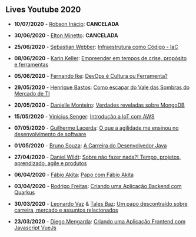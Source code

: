 ## Lives Youtube 2020

* **10/07/2020** - [Robson Inácio](https://www.linkedin.com/in/robsoninacio/): **CANCELADA**

* **30/06/2020** - [Elton Minetto](https://www.linkedin.com/in/eminetto/): **CANCELADA**

* **25/06/2020** - [Sebastian Webber](https://www.linkedin.com/in/sebawebber/): [Infraestrutura como Código - IaC](https://www.youtube.com/watch?v=jI2LkApP308)

* **08/06/2020** - [Karin Keller](https://www.linkedin.com/in/karinkeller/): [Empreender em tempos de crise, propósito e ferramentas](https://www.youtube.com/watch?v=FZNR_k7S2hY)

* **05/06/2020** - [Fernando Ike](https://www.linkedin.com/in/fernandoike/): [DevOps é Cultura ou Ferramenta?](https://www.youtube.com/watch?v=A2jBiDf7WuQ)

* **29/05/2020** - [Henrique Bastos](https://www.linkedin.com/in/henriquebastos/): [Como escapar do Vale das Sombras do Mercado de TI](https://www.youtube.com/watch?v=gyZWSeMnp54)

* **20/05/2020** - [Danielle Monteiro](https://www.linkedin.com/in/danimonteirodba/): [Verdades reveladas sobre MongoDB](https://www.youtube.com/watch?v=W_JBrDgKBo4)

* **15/05/2020** - [Vinicius Senger](https://www.linkedin.com/in/viniciussenger/): [Introdução a IoT com AWS](https://www.youtube.com/watch?v=YKkPJ9maIho)

* **07/05/2020** - [Guilherme Lacerda](https://www.linkedin.com/in/guilhermelacerda/):  [O que a agilidade me ensinou no desenvolvimento de software](https://www.youtube.com/watch?v=safQ1YOIc8o)

* **01/05/2020** - [Bruno Souza](https://www.linkedin.com/in/brjavaman/): [A Carreira do Desenvolvedor Java](https://www.youtube.com/watch?v=lAVctzQ-XP0)

* **27/04/2020** - [Daniel Wildt](https://www.linkedin.com/in/danielwildt/): [Sobre não fazer nada?! Tempo, projetos, aprendizado, agile e produtos](https://www.youtube.com/watch?v=-4k1nhPGLM0)

* **06/04/2020** - [Fábio Akita](https://www.linkedin.com/in/akitaonrails/): [Papo com Fábio Akita](https://www.youtube.com/watch?v=HMRtzEkRTvA)

* **03/04/2020** - [Rodrigo Freitas](https://github.com/omeuerodrigofreitas): [Criando uma Aplicação Backend com Quarkus](https://www.youtube.com/watch?v=HD85SarxV9M)

* **30/03/2020** - [Leonardo Vaz](https://www.linkedin.com/in/leonardovaz/) & [Tales Baz](https://www.linkedin.com/in/talesbaz/): [Um papo descontraído sobre carreira, mercado e assuntos relacionados](https://www.youtube.com/watch?v=LgFw_EMlfKY)

* **23/03/2020** - [Diego Mengarda](https://www.linkedin.com/in/diego-mengarda-4029427a/): [Criando uma Aplicação Frontend com Javascript VueJs](https://www.youtube.com/watch?v=ztZmp53jAG8)

